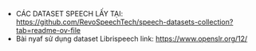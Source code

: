 - CÁC DATASET SPEECH LẤY TẠI: https://github.com/RevoSpeechTech/speech-datasets-collection?tab=readme-ov-file
- Bài nyaf sử dụng dataset Librispeech
  link: https://www.openslr.org/12/
